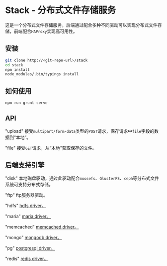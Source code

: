 Stack - 分布式文件存储服务
===========================
这是一个分布式文件存储服务，后端通过配合多种不同驱动可以实现分布式文件存储，前端配合`HAProxy`实现高可用性。

安装
----
```bash
git clone http://<git-repo-url>/stack
cd stack
npm install
node_modules/.bin/typings install
```

如何使用
--------
```bash
npm run grunt serve
```

API
---
"upload"
接受`multipart/form-data`类型的`POST`请求，保存请求中`file`字段的数据到“本地”。

"file"
接受`GET`请求，从“本地”获取保存的文件。


后端支持引擎
------------
"disk"
本地磁盘驱动，通过此驱动配合`moosefs`、`GlusterFS`、`ceph`等分布式文件系统可支持分布式存储。

"ftp"
ftp服务器驱动。

"hdfs"
[hdfs driver。](https://hadoop.apache.org/)

"maria"
[maria driver。](https://mariadb.org/)

"memcached"
[memcached driver。](https://memcached.org/)

"mongo"
[mongodb driver。](https://www.mongodb.com/)

"pg"
[postgresql driver。](https://www.postgresql.org/)

"redis"
[redis driver。](http://redis.io/)
